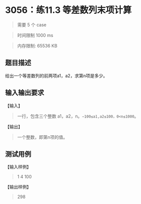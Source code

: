 # 3056：练11.3 等差数列末项计算

> 需要 5 个 case

> 时间限制 1000 ms

> 内存限制: 65536 KB

## 题目描述

给出一个等差数列的前两项a1，a2，求第n项是多少。

## 输入输出要求

【输入】

> 一行，包含三个整数 a1，a2，n。`−100≤a1,a2≤100，0<n≤1000`。

【输出】

> 一个整数，即第n项的值。

## 测试用例

【输入样例】

> 1 4 100

【输出样例】

> 298




